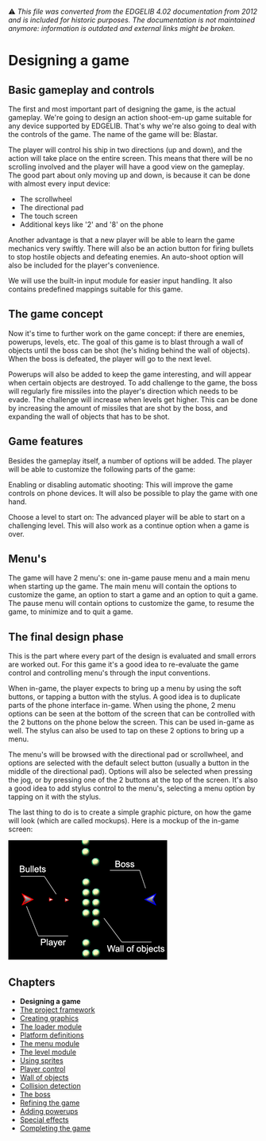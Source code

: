 :warning: _This file was converted from the EDGELIB 4.02 documentation from 2012 and is included for historic purposes. The documentation is not maintained anymore: information is outdated and external links might be broken._

# Designing a game

## Basic gameplay and controls
The first and most important part of designing the game, is the actual gameplay. We're going to design an action shoot-em-up game suitable for any device supported by EDGELIB. That's why we're also going to deal with the controls of the game. The name of the game will be: Blastar.

The player will control his ship in two directions (up and down), and the action will take place on the entire screen. This means that there will be no scrolling involved and the player will have a good view on the gameplay. The good part about only moving up and down, is because it can be done with almost every input device:

* The scrollwheel
* The directional pad
* The touch screen
* Additional keys like '2' and '8' on the phone

Another advantage is that a new player will be able to learn the game mechanics very swiftly. There will also be an action button for firing bullets to stop hostile objects and defeating enemies. An auto-shoot option will also be included for the player's convenience.

We will use the built-in input module for easier input handling. It also contains predefined mappings suitable for this game.

## The game concept
Now it's time to further work on the game concept: if there are enemies, powerups, levels, etc. The goal of this game is to blast through a wall of objects until the boss can be shot (he's hiding behind the wall of objects). When the boss is defeated, the player will go to the next level.

Powerups will also be added to keep the game interesting, and will appear when certain objects are destroyed. To add challenge to the game, the boss will regularly fire missiles into the player's direction which needs to be evade. The challenge will increase when levels get higher. This can be done by increasing the amount of missiles that are shot by the boss, and expanding the wall of objects that has to be shot.

## Game features
Besides the gameplay itself, a number of options will be added. The player will be able to customize the following parts of the game:

Enabling or disabling automatic shooting: 
This will improve the game controls on phone devices. It will also be possible to play the game with one hand.

Choose a level to start on: 
The advanced player will be able to start on a challenging level. This will also work as a continue option when a game is over.

## Menu's
The game will have 2 menu's: one in-game pause menu and a main menu when starting up the game. The main menu will contain the options to customize the game, an option to start a game and an option to quit a game. The pause menu will contain options to customize the game, to resume the game, to minimize and to quit a game.

## The final design phase
This is the part where every part of the design is evaluated and small errors are worked out. For this game it's a good idea to re-evaluate the game control and controlling menu's through the input conventions.

When in-game, the player expects to bring up a menu by using the soft buttons, or tapping a button with the stylus. A good idea is to duplicate parts of the phone interface in-game. When using the phone, 2 menu options can be seen at the bottom of the screen that can be controlled with the 2 buttons on the phone below the screen. This can be used in-game as well. The stylus can also be used to tap on these 2 options to bring up a menu.

The menu's will be browsed with the directional pad or scrollwheel, and options are selected with the default select button (usually a button in the middle of the directional pad). Options will also be selected when pressing the jog, or by pressing one of the 2 buttons at the top of the screen. It's also a good idea to add stylus control to the menu's, selecting a menu option by tapping on it with the stylus.

The last thing to do is to create a simple graphic picture, on how the game will look (which are called mockups). Here is a mockup of the in-game screen:

![Mockup image](images/blastar_mockup.png "Mockup image")

## Chapters
* **Designing a game**
* [The project framework](tutorials_blastar_framework.md)
* [Creating graphics](tutorials_blastar_graphics.md)
* [The loader module](tutorials_blastar_loader.md)
* [Platform definitions](tutorials_blastar_definitions.md)
* [The menu module](tutorials_blastar_menu.md)
* [The level module](tutorials_blastar_level.md)
* [Using sprites](tutorials_blastar_sprites.md)
* [Player control](tutorials_blastar_control.md)
* [Wall of objects](tutorials_blastar_objects.md)
* [Collision detection](tutorials_blastar_collision.md)
* [The boss](tutorials_blastar_boss.md)
* [Refining the game](tutorials_blastar_refining.md)
* [Adding powerups](tutorials_blastar_powerups.md)
* [Special effects](tutorials_blastar_specialfx.md)
* [Completing the game](tutorials_blastar_completing.md)

